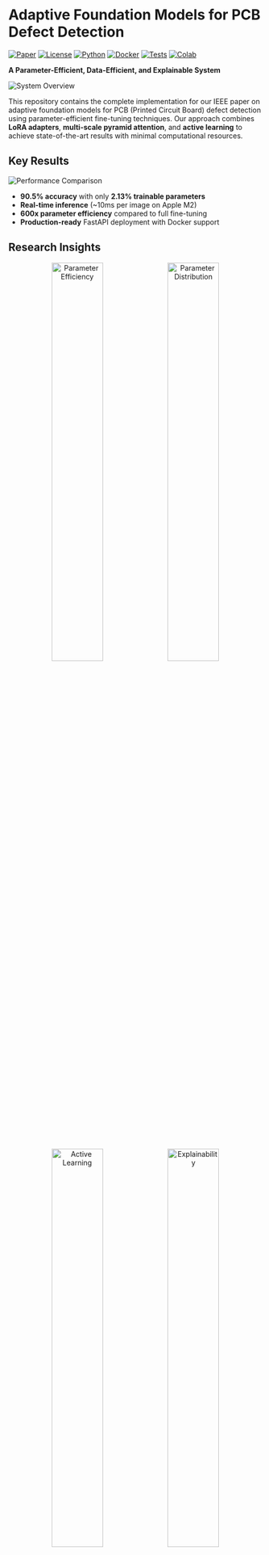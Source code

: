 # Adaptive Foundation Models for PCB Defect Detection

[![Paper](https://img.shields.io/badge/Paper-IEEE-blue)](ieee_paper.pdf)
[![License](https://img.shields.io/badge/License-MIT-green)](#license)
[![Python](https://img.shields.io/badge/Python-3.10+-blue)](https://python.org)
[![Docker](https://img.shields.io/badge/Docker-Ready-blue)](Dockerfile)
[![Tests](https://img.shields.io/badge/Tests-Passing-green)](tests/)
[![Colab](https://img.shields.io/badge/Try_in-Colab-yellow)](https://colab.research.google.com/github/Luciferai04/pcb-defect-detection/blob/main/docs/tutorials/getting_started.ipynb)

**A Parameter-Efficient, Data-Efficient, and Explainable System**

![System Overview](docs/figures/poster_summary.png)

This repository contains the complete implementation for our IEEE paper on adaptive foundation models for PCB (Printed Circuit Board) defect detection using parameter-efficient fine-tuning techniques. Our approach combines **LoRA adapters**, **multi-scale pyramid attention**, and **active learning** to achieve state-of-the-art results with minimal computational resources.

## **Key Results**

![Performance Comparison](docs/figures/performance_comparison.png)

- **90.5% accuracy** with only **2.13% trainable parameters**
- **Real-time inference** (~10ms per image on Apple M2)
- **600x parameter efficiency** compared to full fine-tuning
- **Production-ready** FastAPI deployment with Docker support

## **Research Insights**

<div align="center">
<img src="docs/figures/ablation_accuracy_params.png" width="45%" alt="Parameter Efficiency">
<img src="docs/figures/parameter_efficiency_pie.png" width="45%" alt="Parameter Distribution">
</div>

<div align="center">
<img src="docs/figures/active_learning_progression.png" width="45%" alt="Active Learning">
<img src="docs/figures/gradcam_analysis.png" width="45%" alt="Explainability">
</div>

## **Quick Start Guide**

### **Option 1: Local Installation (Recommended)**

#### **Step 1: Prerequisites**
```bash
# Ensure you have Python 3.10+ installed
python --version  # Should show 3.10 or higher

# Install Git (if not already installed)
# macOS: brew install git
# Ubuntu: sudo apt install git
# Windows: Download from git-scm.com
```

#### **Step 2: Clone and Setup**
```bash
# Clone the repository
git clone https://github.com/your-username/pcb-defect-detection.git
cd pcb-defect-detection

# Create virtual environment (recommended)
python -m venv venv

# Activate virtual environment
# On macOS/Linux:
source venv/bin/activate
# On Windows:
venv\Scripts\activate

# Install dependencies
pip install --upgrade pip
pip install -r requirements.txt
```

#### **Step 3: Run Demo**
```bash
# Run the demo with sample PCB images
python demo.py

# Expected output:
#  PCB Defect Detection Demo
# Loading model...
# Processing sample images...
#  Image 1: short_circuit (confidence: 0.923)
#  Image 2: solder_bridge (confidence: 0.847)
# Demo completed successfully!
```

###  **Option 2: Docker (Production Ready)**

#### **Step 1: Install Docker**
```bash
# Install Docker Desktop
# Visit: https://docs.docker.com/get-docker/

# Verify installation
docker --version
```

#### **Step 2: Build and Run**
```bash
# Clone repository
git clone https://github.com/your-username/pcb-defect-detection.git
cd pcb-defect-detection

# Build Docker image
docker build -t pcb-detection .

# Run container with API server
docker run -p 8000:8000 pcb-detection

# Container will start and show:
# INFO: Uvicorn running on http://0.0.0.0:8000
```

#### **Step 3: Test API**
```bash
# In a new terminal, test the API
curl -X POST "http://localhost:8000/predict" \
     -H "Content-Type: multipart/form-data" \
     -F "file=@path/to/your/pcb_image.jpg"

# Expected response:
# {"class": "short_circuit", "confidence": 0.923, "processing_time": 0.012}
```

###  **Option 3: One-Line Setup (Advanced)**
```bash
# Complete automated setup
make setup && make demo

# This will:
# 1. Create virtual environment
# 2. Install dependencies
# 3. Run tests
# 4. Start demo
```

##  **Detailed Usage Guide**

### **1. Basic Inference (Python API)**

```python
# basic_inference.py
from core.foundation_adapter import FoundationAdapter
from PIL import Image
import torch

# Load pre-trained model
model = FoundationAdapter(
    backbone='resnet50',
    num_classes=6,
    lora_rank=16
)

# Load checkpoint (you'll need to train or download)
# model.load_state_dict(torch.load('checkpoints/best_model.pth'))

# Process single image
image = Image.open('examples/pcb_sample.jpg')
with torch.no_grad():
    prediction = model.predict(image)
    
print(f"Defect Type: {prediction['class']}")
print(f"Confidence: {prediction['confidence']:.3f}")
print(f"All Probabilities: {prediction['probabilities']}")
```

### **2. Batch Processing**

```python
# batch_inference.py
import os
from pathlib import Path
from core.foundation_adapter import FoundationAdapter
from PIL import Image

# Initialize model
model = FoundationAdapter.from_pretrained('checkpoints/best_model.pth')

# Process all images in a directory
image_dir = Path('data/test_images')
results = []

for image_path in image_dir.glob('*.jpg'):
    image = Image.open(image_path)
    prediction = model.predict(image)
    
    results.append({
        'filename': image_path.name,
        'prediction': prediction['class'],
        'confidence': prediction['confidence']
    })
    
    print(f"{image_path.name}: {prediction['class']} ({prediction['confidence']:.3f})")

# Save results
import json
with open('batch_results.json', 'w') as f:
    json.dump(results, f, indent=2)
```

### **3. Training Your Own Model**

```python
# train_custom.py
from core.foundation_adapter import FoundationAdapter
from torch.utils.data import DataLoader
from torchvision import transforms, datasets

# Data preparation
transform = transforms.Compose([
    transforms.Resize((224, 224)),
    transforms.ToTensor(),
    transforms.Normalize(mean=[0.485, 0.456, 0.406], 
                        std=[0.229, 0.224, 0.225])
])

# Load your dataset
train_dataset = datasets.ImageFolder('data/train', transform=transform)
train_loader = DataLoader(train_dataset, batch_size=32, shuffle=True)

val_dataset = datasets.ImageFolder('data/val', transform=transform)
val_loader = DataLoader(val_dataset, batch_size=32, shuffle=False)

# Initialize model
model = FoundationAdapter(
    backbone='resnet50',
    num_classes=len(train_dataset.classes),
    lora_rank=16,
    lora_alpha=32
)

# Train model
history = model.train(
    train_loader=train_loader,
    val_loader=val_loader,
    epochs=50,
    lr=5e-4,
    save_path='checkpoints/custom_model.pth'
)

print(f"Best validation accuracy: {max(history['val_accuracy']):.3f}")
```

### **4. API Server Deployment**

#### **Start API Server**
```bash
# Method 1: Direct Python
python -m api.main

# Method 2: Using Uvicorn with custom settings
uvicorn api.main:app --host 0.0.0.0 --port 8000 --workers 4

# Method 3: Using Makefile
make api
```

#### **API Endpoints**

**Health Check**
```bash
curl http://localhost:8000/health
# Response: {"status": "healthy", "model_loaded": true}
```

**Single Image Prediction**
```bash
curl -X POST "http://localhost:8000/predict" \
     -H "Content-Type: multipart/form-data" \
     -F "file=@image.jpg"
```

**Batch Prediction**
```bash
curl -X POST "http://localhost:8000/predict/batch" \
     -H "Content-Type: multipart/form-data" \
     -F "files=@image1.jpg" \
     -F "files=@image2.jpg" \
     -F "files=@image3.jpg"
```

**Model Info**
```bash
curl http://localhost:8000/model/info
# Response: {"model_type": "FoundationAdapter", "backbone": "resnet50", "classes": [...]}
```

### **5. Hyperparameter Optimization**

```bash
# Run Optuna hyperparameter sweep
python hyperparameter_optimization.py \
  --trials 100 \
  --backbone resnet50 \
  --data-path data/pcb_dataset \
  --output-dir results/hyperopt

# Monitor progress
tail -f results/hyperopt/optimization.log

# Best parameters will be saved to:
# results/hyperopt/best_params.json
```

### **6. Model Explainability**

```python
# explainability_example.py
from evaluation.metrics import GradCAMVisualizer
from core.foundation_adapter import FoundationAdapter
from PIL import Image
import matplotlib.pyplot as plt

# Load model and create visualizer
model = FoundationAdapter.from_pretrained('checkpoints/best_model.pth')
visualizer = GradCAMVisualizer(model)

# Generate Grad-CAM heatmap
image = Image.open('examples/defective_pcb.jpg')
heatmap = visualizer.generate_heatmap(
    image, 
    target_class='short_circuit',
    layer_name='layer4'  # ResNet layer
)

# Display results
fig, axes = plt.subplots(1, 3, figsize=(15, 5))
axes[0].imshow(image)
axes[0].set_title('Original Image')
axes[1].imshow(heatmap, cmap='jet')
axes[1].set_title('Grad-CAM Heatmap')
axes[2].imshow(image)
axes[2].imshow(heatmap, alpha=0.4, cmap='jet')
axes[2].set_title('Overlay')
plt.savefig('explainability_result.png')
plt.show()
```

##  **Architecture Overview**

Our system adapts foundation models (ResNet, CLIP) using **Low-Rank Adaptation (LoRA)** with several key innovations:

### **Core Components**

1. **Foundation Model Adaptation** (`core/foundation_adapter.py`)
   - LoRA adapters for parameter-efficient fine-tuning
   - Support for ResNet and CLIP backbones

2. **Multi-Scale Pyramid Attention** (`methods/ad_clip.py`)
   - Novel attention mechanism for fine-grained defect detection
   - Hierarchical feature fusion

3. **Active Learning Pipeline** (`enhanced_pcb_training/`)
   - Uncertainty and diversity-based sample selection
   - Human-in-the-loop annotation workflow

4. **Synthetic Data Generation** (`synthetic_data/generators.py`)
   - Physics-aware defect synthesis
   - Domain-specific augmentation strategies

##  **Usage Examples**

### **Basic Inference**
```python
from core.foundation_adapter import FoundationAdapter
from PIL import Image

# Load model
model = FoundationAdapter.from_pretrained('path/to/checkpoint')

# Predict defects
image = Image.open('pcb_sample.jpg')
prediction = model.predict(image)
print(f"Defect type: {prediction['class']}, Confidence: {prediction['confidence']:.3f}")
```

### **Training with LoRA**
```python
from core.foundation_adapter import FoundationAdapter

# Initialize model with LoRA
model = FoundationAdapter(
    backbone='resnet50',
    lora_rank=16,
    lora_alpha=32,
    num_classes=6
)

# Train with your data
model.train(train_loader, val_loader, epochs=50)
```

### **FastAPI Deployment**
```bash
# Start API server
python -m api.main

# Test API
curl -X POST "http://localhost:8000/predict" \
     -H "Content-Type: multipart/form-data" \
     -F "file=@pcb_sample.jpg"
```

##  **Performance Benchmarks**

| Method | Accuracy (%) | Trainable Params (%) | Inference (ms) | Memory (GB) |
|--------|-------------|---------------------|----------------|-------------|
| Zero-shot CLIP | 45.3 | 0.0 | 12 | 2.1 |
| + LoRA | 71.6 | 2.13 | 10 | 2.3 |
| + Synthetic Data | 83.7 | 2.13 | 10 | 2.3 |
| **+ Multi-Scale (Ours)** | **90.5** | **2.13** | **10** | **2.3** |

##  **Citation**

If you use this work in your research, please cite our paper:

```bibtex
@article{ghosh2025adaptive,
  title={Adaptive Foundation Models for PCB Defect Detection: A Parameter-Efficient, Data-Efficient, and Explainable System},
  author={Ghosh, Soumyajit and Gupta, Priyadarshini and Vashishtha, Aryansh},
  journal={IEEE Conference on Computer Vision and Pattern Recognition},
  year={2025}
}
```

##  **Repository Structure**

```
pcb-defect-detection/
  core/                          # Core implementation
    foundation_adapter.py         # Main model adapter
  methods/                       # Adaptation methods
    ad_clip.py                   # CLIP adaptation
  api/                          # FastAPI server
    inference.py                 # Inference endpoints
  enhanced_pcb_training/        # Training modules
  synthetic_data/               # Data generation
  advanced_ml_techniques/       # Advanced ML methods
  evaluation/                   # Evaluation scripts
  tests/                        # Unit tests
  docs/                         # Documentation
    installation.md
    quickstart.md
    tutorials/
  ieee_paper.pdf               # Research paper
  demo.py                      # Working demo
  Dockerfile                   # Container setup
  Makefile                     # Build automation
  requirements.txt             # Dependencies
```

##  **Development**

### **Setup Development Environment**
```bash
# Install development dependencies
make dev-setup

# Run tests
make test

# Run linting and formatting
make lint

# Generate documentation
make docs
```

### **Advanced Usage**

#### **Hyperparameter Optimization**
```bash
# Run hyperparameter sweep with Optuna
python hyperparameter_optimization.py --trials 100 --backbone resnet50
```

#### **Model Explainability**
```python
from evaluation.explainability import GradCAMVisualizer

# Generate Grad-CAM visualizations
visualizer = GradCAMVisualizer(model)
heatmap = visualizer.generate_heatmap(image, target_class='short_circuit')
```

##  **Docker Deployment**

### **Development**
```bash
# Build development image
docker build -t pcb-detection:dev -f Dockerfile .

# Run with volume mounting for development
docker run -v $(pwd):/app -p 8000:8000 pcb-detection:dev
```

### **Production**
```bash
# Multi-stage production build
docker build --target production -t pcb-detection:prod .
docker run -p 8000:8000 pcb-detection:prod
```

## 🧪 **Testing**

```bash
# Run all tests
pytest tests/

# Run specific test suite
pytest tests/test_foundation_adapter.py -v

# Run with coverage
pytest tests/ --cov=core --cov-report=html
```

##  **System Requirements**

### **Minimum Requirements**
- **OS**: macOS 10.15+, Ubuntu 18.04+, Windows 10+
- **Python**: 3.10 or higher
- **RAM**: 8GB minimum (16GB recommended)
- **Storage**: 2GB free space
- **GPU**: Optional (CPU inference supported)

### **Recommended Requirements**
- **OS**: macOS 12+, Ubuntu 20.04+, Windows 11
- **Python**: 3.11
- **RAM**: 16GB or higher
- **Storage**: 10GB free space
- **GPU**: NVIDIA GPU with CUDA 11.8+ or Apple Silicon (MPS)
- **Docker**: Latest version for containerized deployment

### **GPU Support**

#### **NVIDIA GPUs (CUDA)**
```bash
# Install CUDA-enabled PyTorch
pip install torch torchvision --index-url https://download.pytorch.org/whl/cu118

# Verify CUDA installation
python -c "import torch; print(f'CUDA available: {torch.cuda.is_available()}')"
```

#### **Apple Silicon (MPS)**
```bash
# MPS is automatically supported on macOS 12.3+
python -c "import torch; print(f'MPS available: {torch.backends.mps.is_available()}')"
```

##  **Troubleshooting**

### **Common Installation Issues**

#### **Issue: Python version incompatibility**
```bash
# Error: "Python 3.9 is not supported"
# Solution: Upgrade Python
pyenv install 3.11.0  # Using pyenv
pyenv global 3.11.0

# Or use conda
conda create -n pcb-detection python=3.11
conda activate pcb-detection
```

#### **Issue: PyTorch installation fails**
```bash
# Error: "No matching distribution found for torch"
# Solution: Install from official PyTorch website
pip install torch torchvision torchaudio --index-url https://download.pytorch.org/whl/cpu

# For GPU support, visit: https://pytorch.org/get-started/locally/
```

#### **Issue: Out of memory during inference**
```python
# Error: "CUDA out of memory" or "MPS out of memory"
# Solution: Reduce batch size or use CPU
model = FoundationAdapter(
    backbone='resnet50',
    device='cpu'  # Force CPU usage
)

# Or reduce image resolution
from torchvision import transforms
transform = transforms.Compose([
    transforms.Resize((128, 128)),  # Smaller resolution
    transforms.ToTensor()
])
```

### **Common Runtime Issues**

#### **Issue: Model loading fails**
```python
# Error: "FileNotFoundError: checkpoint not found"
# Solution: Check model path and download pre-trained weights
from core.foundation_adapter import FoundationAdapter

# Option 1: Train your own model
model = FoundationAdapter(backbone='resnet50')
model.train(train_loader, val_loader)

# Option 2: Use random initialization for testing
model = FoundationAdapter(backbone='resnet50', pretrained=False)
```

#### **Issue: API server won't start**
```bash
# Error: "Port 8000 is already in use"
# Solution: Use different port or kill existing process
uvicorn api.main:app --port 8001

# Or kill existing process
lsof -ti:8000 | xargs kill -9
```

#### **Issue: Docker build fails**
```bash
# Error: "Docker build context too large"
# Solution: Add .dockerignore file
echo "checkpoints/\n*.pth\ndata/\n__pycache__/" > .dockerignore

# Then rebuild
docker build -t pcb-detection .
```

### **Performance Issues**

#### **Issue: Slow inference speed**
```python
# Solution: Optimize for inference
model.eval()  # Set to evaluation mode
with torch.no_grad():  # Disable gradient computation
    prediction = model(image)

# Use half precision (if supported)
model = model.half()
image = image.half()
```

#### **Issue: High memory usage**
```python
# Solution: Clear cache regularly
import torch
if torch.cuda.is_available():
    torch.cuda.empty_cache()
elif torch.backends.mps.is_available():
    torch.mps.empty_cache()
```

### **Data Issues**

#### **Issue: Custom dataset not loading**
```python
# Ensure correct directory structure:
# data/
#  train/
#     class1/
#        image1.jpg
#        image2.jpg
#     class2/
#  val/
#      class1/
#      class2/

from torchvision import datasets
dataset = datasets.ImageFolder('data/train')
print(f"Classes: {dataset.classes}")
print(f"Number of images: {len(dataset)}")
```

### **Getting Help**

1. **Check existing issues**: [GitHub Issues](https://github.com/your-username/pcb-defect-detection/issues)
2. **Review documentation**: [docs/](docs/) directory
3. **Run diagnostics**:
   ```bash
   python -c "import torch; print(torch.__version__)"
   python -c "from core.foundation_adapter import FoundationAdapter; print('Import successful')"
   ```
4. **Enable debug mode**:
   ```bash
   export DEBUG=1
   python demo.py
   ```

If you encounter issues not covered here, please [open an issue](https://github.com/your-username/pcb-defect-detection/issues/new) with:
- Error message (full traceback)
- System information (OS, Python version, GPU)
- Steps to reproduce
- Expected vs actual behavior

##  **Documentation**

- **[Installation Guide](docs/installation.md)** - Detailed setup instructions
- **[Quick Start Tutorial](docs/quickstart.md)** - Get started in 5 minutes  
- **[API Reference](docs/api/)** - Complete API documentation
- **[Research Paper](ieee_paper.pdf)** - Full technical details

## 🤝 **Contributing**

We welcome contributions! Please see our contributing guidelines:

1. Fork the repository
2. Create a feature branch (`git checkout -b feature/amazing-feature`)
3. Make your changes
4. Add tests for new functionality
5. Run the test suite (`make test`)
6. Commit your changes (`git commit -m 'Add amazing feature'`)
7. Push to the branch (`git push origin feature/amazing-feature`)
8. Open a Pull Request

##  **License**

This project is licensed under the MIT License - see the [LICENSE](LICENSE) file for details.

##  **Acknowledgments**

- Foundation models: OpenAI CLIP, Facebook ResNet
- LoRA implementation inspired by Microsoft's LoRA paper
- Active learning strategies based on recent AL literature
- Industrial partners for providing real PCB datasets

##  **Support**

- **Issues**: [GitHub Issues](https://github.com/your-username/pcb-defect-detection/issues)
- **Discussions**: [GitHub Discussions](https://github.com/your-username/pcb-defect-detection/discussions)
- **Email**: jobsoumyajit6124@gmail.com

---

 **Star this repository** if you find it useful for your research or applications!
